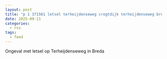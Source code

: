 ```yaml
---
layout: post
title: "p 1 371561 letsel terheijdenseweg crogtdijk terheijdenseweg breda"
date: 2025-09-11
categories: 
  - rss
tags: 
  - feed
---
```


Ongeval met letsel op Terheijdenseweg in Breda

